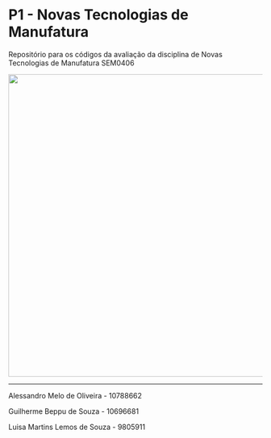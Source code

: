 # P1 - Novas Tecnologias de Manufatura
Repositório para os códigos da avaliação da disciplina de Novas Tecnologias de Manufatura SEM0406 

<img src="https://i.imgur.com/WsEd2Gz.gif" width="800" height="600" />


---
Alessandro Melo de Oliveira - 10788662

Guilherme Beppu de Souza - 10696681

Luisa Martins Lemos de Souza - 9805911
